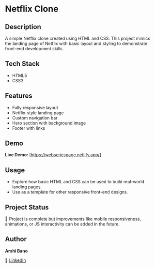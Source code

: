 
# Netflix Clone



## Description

A simple Netflix clone created using HTML and CSS. This project mimics the landing page of Netflix with basic layout and styling to demonstrate front-end development skills.

## Tech Stack

- HTML5
- CSS3

## Features

- Fully responsive layout
- Netflix-style landing page
- Custom navigation bar
- Hero section with background image
- Footer with links

## Demo



**Live Demo:** [https://webseriespage.netlify.app/]






## Usage
- Explore how basic HTML and CSS can be used to build real-world landing pages.
- Use as a template for other responsive front-end designs.

## Project Status
🚧 Project is complete but improvements like mobile responsiveness, animations, or JS interactivity can be added in the future.

## Author

**Arshi Bano**  
 
🔗 [LinkedIn](https://www.linkedin.com/in/arshi-bano-0477ba309?utm_source=share&utm_campaign=share_via&utm_content=profile&utm_medium=android_app)

